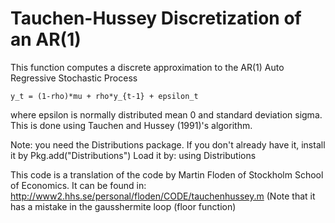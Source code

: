 # Tauchen-Hussey Discretization of an AR(1)


This function computes a discrete approximation to the AR(1) Auto Regressive Stochastic Process

	y_t = (1-rho)*mu + rho*y_{t-1} + epsilon_t
  
where epsilon is normally distributed mean 0 and standard deviation sigma. This is done using Tauchen and Hussey (1991)'s algorithm.

Note: you need the Distributions package.  If you don't already have it, install it by
	Pkg.add("Distributions")
Load it by:
	using Distributions

This code is a translation of the code by Martin Floden of Stockholm School of Economics. It can be found in: http://www2.hhs.se/personal/floden/CODE/tauchenhussey.m (Note that it has a mistake in the gausshermite loop (floor function)

